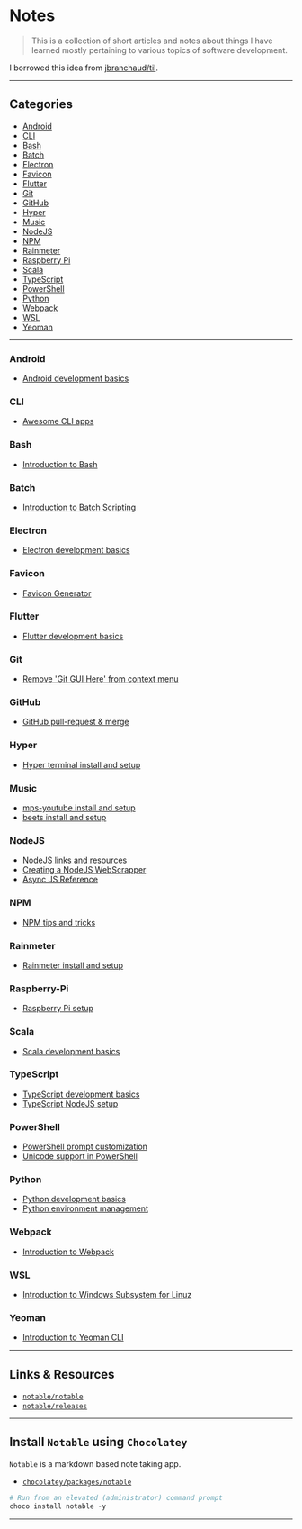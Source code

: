 # Notes

> This is a collection of short articles and notes about things I have learned mostly pertaining to various topics of software development.

I borrowed this idea from [jbranchaud/til](https://github.com/jbranchaud/til).

---

## Categories

- [Android](https://github.com/patevs/notes#android)
- [CLI](https://github.com/patevs/notes#cli)
- [Bash](https://github.com/patevs/notes#bash)
- [Batch](https://github.com/patevs/notes#batch)
- [Electron](https://github.com/patevs/notes#electron)
- [Favicon](https://github.com/patevs/notes#favicon)
- [Flutter](https://github.com/patevs/notes#flutter)
- [Git](https://github.com/patevs/notes#git)
- [GitHub](https://github.com/patevs/notes#github)
- [Hyper](https://github.com/patevs/notes#hyper)
- [Music](https://github.com/patevs/notes#music)
- [NodeJS](https://github.com/patevs/notes#nodejs)
- [NPM](https://github.com/patevs/notes#npm)
- [Rainmeter](https://github.com/patevs/notes#rainmeter)
- [Raspberry Pi](https://github.com/patevs/notes#raspberry-pi)
- [Scala](https://github.com/patevs/notes#scala)
- [TypeScript](https://github.com/patevs/notes#typescript)
- [PowerShell](https://github.com/patevs/notes#powershell)
- [Python](https://github.com/patevs/notes#python)
- [Webpack](https://github.com/patevs/notes#webpack)
- [WSL](https://github.com/patevs/notes#wsl)
- [Yeoman](https://github.com/patevs/notes#yeoman)

---

### Android

- [Android development basics](https://github.com/patevs/notes/blob/master/android/android-basics.md)

### CLI

- [Awesome CLI apps](https://github.com/patevs/notes/blob/master/cli/cli-apps.md)

### Bash

- [Introduction to Bash](https://github.com/patevs/notes/blob/master/bash/bash-basics.md)

### Batch

- [Introduction to Batch Scripting](https://github.com/patevs/notes/blob/master/batch/batch-basics.md)

### Electron

- [Electron development basics](https://github.com/patevs/notes/blob/master/electron/electron-basics.md)

### Favicon

- [Favicon Generator](https://github.com/patevs/notes/blob/master/favicon/favicon-generator.md)

### Flutter

- [Flutter development basics](https://github.com/patevs/notes/blob/master/flutter/flutter-basics.md)

### Git

- [Remove 'Git GUI Here' from context menu](https://github.com/patevs/notes/blob/master/git/git-context.md)

### GitHub

- [GitHub pull-request & merge](https://github.com/patevs/notes/blob/master/github/github-pull.md)

### Hyper

- [Hyper terminal install and setup](https://github.com/patevs/notes/blob/master/hyper/hyper-basics.md)

### Music

- [mps-youtube install and setup](https://github.com/patevs/notes/blob/master/music/mpsyt.md)
- [beets install and setup](https://github.com/patevs/notes/blob/master/music/beets.md)

### NodeJS

- [NodeJS links and resources](https://github.com/patevs/notes/blob/master/nodejs/node-basics.md)
- [Creating a NodeJS WebScrapper](https://github.com/patevs/notes/blob/master/nodejs/node-web-scrapper.md)
- [Async JS Reference](https://github.com/patevs/notes/blob/master/nodejs/async-reference.md)

### NPM

- [NPM tips and tricks](https://github.com/patevs/notes/blob/master/npm/npm-tips-tricks.md)

### Rainmeter

- [Rainmeter install and setup](https://github.com/patevs/notes/blob/master/rainmeter/rainmeter-basics.md)

### Raspberry-Pi

- [Raspberry Pi setup](https://github.com/patevs/notes/blob/master/raspberrypi/raspberrypi-setup.md)

### Scala

- [Scala development basics](https://github.com/patevs/notes/blob/master/scala/scala-basics.md)

### TypeScript

- [TypeScript development basics](https://github.com/patevs/notes/blob/master/typescript/typescript-basics.md)
- [TypeScript NodeJS setup](https://github.com/patevs/notes/blob/master/typescript/typescript-node.md)

### PowerShell

- [PowerShell prompt customization](https://github.com/patevs/notes/blob/master/powershell/powershell-custom.md)
- [Unicode support in PowerShell](https://github.com/patevs/notes/blob/master/powershell/unicode-support.md)

### Python

- [Python development basics](https://github.com/patevs/notes/blob/master/python/python-basics.md)
- [Python environment management](https://github.com/patevs/notes/blob/master/python/python-environment.md)

### Webpack

- [Introduction to Webpack](https://github.com/patevs/notes/blob/master/webpack/webpack-basics.md)

### WSL

- [Introduction to Windows Subsystem for Linuz](https://github.com/patevs/notes/blob/master/wsl/wsl-basics.md)

### Yeoman

- [Introduction to Yeoman CLI](https://github.com/patevs/notes/blob/master/yeoman/yeoman-basics.md)

---

## Links & Resources

- [`notable/notable`](https://github.com/notable/notable)
- [`notable/releases`](https://github.com/notable/notable/releases)

---

## Install `Notable` using `Chocolatey`

`Notable` is a markdown based note taking app.

- [`chocolatey/packages/notable`](https://chocolatey.org/packages/notable)

```powershell
# Run from an elevated (administrator) command prompt
choco install notable -y
```

---
